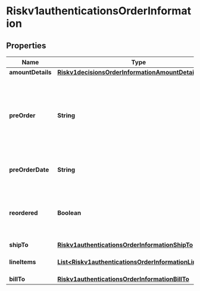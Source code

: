 
# Riskv1authenticationsOrderInformation

## Properties
Name | Type | Description | Notes
------------ | ------------- | ------------- | -------------
**amountDetails** | [**Riskv1decisionsOrderInformationAmountDetails**](Riskv1decisionsOrderInformationAmountDetails.md) |  |  [optional]
**preOrder** | **String** | Indicates whether cardholder is placing an order with a future availability or release date. This field can contain one of these values: - MERCHANDISE_AVAILABLE: Merchandise available - FUTURE_AVAILABILITY: Future availability  |  [optional]
**preOrderDate** | **String** | Expected date that a pre-ordered purchase will be available. Format: YYYYMMDD  |  [optional]
**reordered** | **Boolean** | Indicates whether the cardholder is reordering previously purchased merchandise. This field can contain one of these values: - false: First time ordered - true: Reordered  |  [optional]
**shipTo** | [**Riskv1authenticationsOrderInformationShipTo**](Riskv1authenticationsOrderInformationShipTo.md) |  |  [optional]
**lineItems** | [**List&lt;Riskv1authenticationsOrderInformationLineItems&gt;**](Riskv1authenticationsOrderInformationLineItems.md) | This array contains detailed information about individual products in the order. |  [optional]
**billTo** | [**Riskv1authenticationsOrderInformationBillTo**](Riskv1authenticationsOrderInformationBillTo.md) |  |  [optional]



